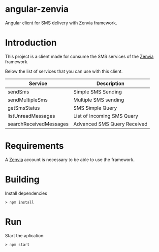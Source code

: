 # angular-zenvia
Angular client for SMS delivery with Zenvia framework.

# Introduction

This project is a client made for consume the SMS services of the [Zenvia](http://www.zenvia.com.br/en/) framework.

Below the list of services that you can use with this client.

Service           | Description
-------------------        | --------- |
sendSms  | Simple SMS Sending
sendMultipleSms  | Multiple SMS sending
getSmsStatus  | SMS Simple Query
listUnreadMessages  | List of Incoming SMS Query
searchReceivedMessages  | Advanced SMS Query Received

# Requirements

A [Zenvia](http://www.zenvia.com.br/en/) account is necessary to be able to use the framework.

# Building

Install dependencies

    > npm install

# Run

Start the aplication

    > npm start
  
